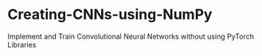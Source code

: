 # Creating-CNNs-using-NumPy
Implement and Train Convolutional Neural Networks without using PyTorch Libraries
